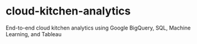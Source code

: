 # cloud-kitchen-analytics
End-to-end cloud kitchen analytics using Google BigQuery, SQL, Machine Learning, and Tableau
